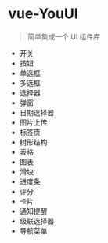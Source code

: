 # vue-YouUI

> 简单集成一个 UI 组件库

* 开关
* 按钮
* 单选框
* 多选框
* 选择器
* 弹窗
* 日期选择器
* 图片上传
* 标签页
* 树形结构
* 表格
* 图表
* 滑块
* 进度条
* 评分
* 卡片
* 通知提醒
* 级联选择器
* 导航菜单
